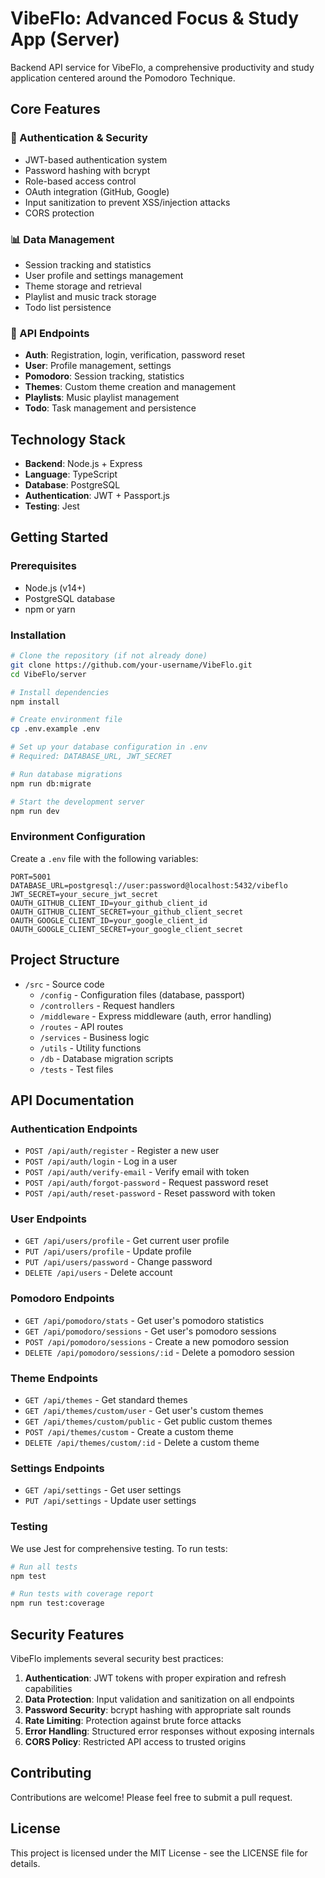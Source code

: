 # VibeFlo: Advanced Focus & Study App (Server)

Backend API service for VibeFlo, a comprehensive productivity and study application centered around the Pomodoro Technique.

## Core Features

### 🔐 Authentication & Security
- JWT-based authentication system
- Password hashing with bcrypt
- Role-based access control
- OAuth integration (GitHub, Google)
- Input sanitization to prevent XSS/injection attacks
- CORS protection

### 📊 Data Management
- Session tracking and statistics
- User profile and settings management
- Theme storage and retrieval
- Playlist and music track storage
- Todo list persistence

### 🔄 API Endpoints
- **Auth**: Registration, login, verification, password reset
- **User**: Profile management, settings
- **Pomodoro**: Session tracking, statistics
- **Themes**: Custom theme creation and management
- **Playlists**: Music playlist management
- **Todo**: Task management and persistence

## Technology Stack

- **Backend**: Node.js + Express
- **Language**: TypeScript
- **Database**: PostgreSQL
- **Authentication**: JWT + Passport.js
- **Testing**: Jest

## Getting Started

### Prerequisites
- Node.js (v14+)
- PostgreSQL database
- npm or yarn

### Installation
```bash
# Clone the repository (if not already done)
git clone https://github.com/your-username/VibeFlo.git
cd VibeFlo/server

# Install dependencies
npm install

# Create environment file
cp .env.example .env

# Set up your database configuration in .env
# Required: DATABASE_URL, JWT_SECRET

# Run database migrations
npm run db:migrate

# Start the development server
npm run dev
```

### Environment Configuration
Create a `.env` file with the following variables:
```
PORT=5001
DATABASE_URL=postgresql://user:password@localhost:5432/vibeflo
JWT_SECRET=your_secure_jwt_secret
OAUTH_GITHUB_CLIENT_ID=your_github_client_id
OAUTH_GITHUB_CLIENT_SECRET=your_github_client_secret
OAUTH_GOOGLE_CLIENT_ID=your_google_client_id
OAUTH_GOOGLE_CLIENT_SECRET=your_google_client_secret
```

## Project Structure

- `/src` - Source code
  - `/config` - Configuration files (database, passport)
  - `/controllers` - Request handlers
  - `/middleware` - Express middleware (auth, error handling)
  - `/routes` - API routes
  - `/services` - Business logic
  - `/utils` - Utility functions
  - `/db` - Database migration scripts
  - `/tests` - Test files

## API Documentation

### Authentication Endpoints
- `POST /api/auth/register` - Register a new user
- `POST /api/auth/login` - Log in a user
- `POST /api/auth/verify-email` - Verify email with token
- `POST /api/auth/forgot-password` - Request password reset
- `POST /api/auth/reset-password` - Reset password with token

### User Endpoints
- `GET /api/users/profile` - Get current user profile
- `PUT /api/users/profile` - Update profile
- `PUT /api/users/password` - Change password
- `DELETE /api/users` - Delete account

### Pomodoro Endpoints
- `GET /api/pomodoro/stats` - Get user's pomodoro statistics
- `GET /api/pomodoro/sessions` - Get user's pomodoro sessions
- `POST /api/pomodoro/sessions` - Create a new pomodoro session
- `DELETE /api/pomodoro/sessions/:id` - Delete a pomodoro session

### Theme Endpoints
- `GET /api/themes` - Get standard themes
- `GET /api/themes/custom/user` - Get user's custom themes
- `GET /api/themes/custom/public` - Get public custom themes
- `POST /api/themes/custom` - Create a custom theme
- `DELETE /api/themes/custom/:id` - Delete a custom theme

### Settings Endpoints
- `GET /api/settings` - Get user settings
- `PUT /api/settings` - Update user settings

### Testing

We use Jest for comprehensive testing. To run tests:

```bash
# Run all tests
npm test

# Run tests with coverage report
npm run test:coverage
```

## Security Features

VibeFlo implements several security best practices:

1. **Authentication**: JWT tokens with proper expiration and refresh capabilities
2. **Data Protection**: Input validation and sanitization on all endpoints
3. **Password Security**: bcrypt hashing with appropriate salt rounds
4. **Rate Limiting**: Protection against brute force attacks
5. **Error Handling**: Structured error responses without exposing internals
6. **CORS Policy**: Restricted API access to trusted origins

## Contributing
Contributions are welcome! Please feel free to submit a pull request.

## License
This project is licensed under the MIT License - see the LICENSE file for details. 